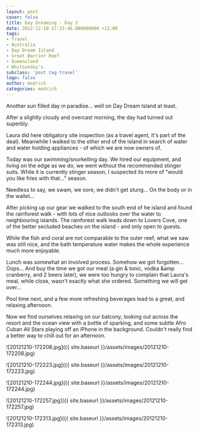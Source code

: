 ```yaml
---
layout: post
cover: false
title: Day Dreaming - Day 2
date: 2012-12-10 17:23:46.000000000 +11:00
tags: 
- Travel
- Australia
- Day Dream Island
- Great Barrier Reef
- Queensland
- Whitsunday's
subclass: 'post tag-travel'
logo: false
author: modrich
categories: modrich
---
```

Another sun filled day in paradise... well on Day Dream Island at least.

After a slightly cloudy and overcast morning, the day had turned out superbly.

Laura did here obligatory site inspection (as a travel agent, it's part of the deal). Meanwhile I walked to the other end of the island in search of water and water holding appliances - of which we are now owners of.

Today was our swimming/snorkelling day. We hired our equipment, and living on the edge as we do, we went without the recommended stinger suits. While it is currently stinger season, I suspected its more of "would you like fries with that..." season.

Needless to say, we swam, we sore, we didn't get stung... On the body or in the wallet...

After picking up our gear we walked to the south end of he island and found the rainforest walk - with lots of nice outlooks over the water to neighbouring islands. The rainforest walk leads down to Lovers Cove, one of the better secluded beaches on the island - and only open to guests.

While the fish and coral are not comparable to the outer reef, what we saw was still nice, and the bath temperature water makes the whole experience much more enjoyable.

Lunch was somewhat an involved process. Somehow we got forgotten... Oops... And buy the time we got our meal (a gin & tonic, vodka &amp cranberry, and 2 beers later), we were too hungry to complain that Laura's meal, while close, wasn't exactly what she ordered. Something we will get over...

Pool time next, and a few more refreshing beverages lead to a great, and relaxing afternoon.

Now we find ourselves relaxing on our balcony, looking out across the resort and the ocean view with a bottle of sparking, and some subtle Afro Cuban All Stars playing off an iPhone in the background. Couldn't really find a better way to chill out for an afternoon.

![20121210-172208.jpg]({{ site.baseurl }}/assets/images/20121210-172208.jpg)

![20121210-172223.jpg]({{ site.baseurl }}/assets/images/20121210-172223.jpg)

![20121210-172244.jpg]({{ site.baseurl }}/assets/images/20121210-172244.jpg)

![20121210-172257.jpg]({{ site.baseurl }}/assets/images/20121210-172257.jpg)

![20121210-172313.jpg]({{ site.baseurl }}/assets/images/20121210-172313.jpg)

